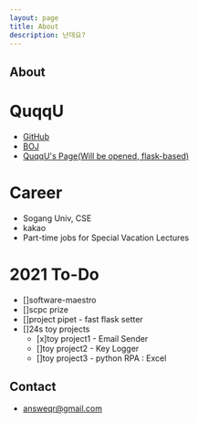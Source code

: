 ```yaml
---
layout: page
title: About
description: 난데요?
---
```


## About

# QuqqU
- [GitHub](https://github.com/QuqqU)
- [BOJ](https://www.acmicpc.net/user/QuqqU)
- [QuqqU's Page(Will be opened, flask-based)](#)

# Career
- Sogang Univ, CSE
- kakao
- Part-time jobs for Special Vacation Lectures

# 2021 To-Do
- []software-maestro
- []scpc prize
- []project pipet - fast flask setter
- []24s toy projects
  - [x]toy project1 - Email Sender
  - []toy project2 - Key Logger
  - []toy project3 - python RPA : Excel


## Contact
- answeqr@gmail.com
